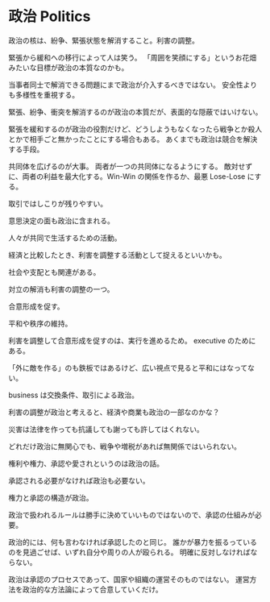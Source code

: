 # 政治 Politics

政治の核は、紛争、緊張状態を解消すること。利害の調整。

緊張から緩和への移行によって人は笑う。
「周囲を笑顔にする」というお花畑みたいな目標が政治の本質なのかも。

当事者同士で解消できる問題にまで政治が介入するべきではない。
安全性よりも多様性を重視する。

緊張、紛争、衝突を解消するのが政治の本質だが、表面的な隠蔽ではいけない。

緊張を緩和するのが政治の役割だけど、どうしようもなくなったら戦争とか殺人とかで相手ごと無かったことにする場合もある。
あくまでも政治は競合を解決する手段。

共同体を広げるのが大事。
両者が一つの共同体になるようにする。
敵対せずに、両者の利益を最大化する。Win-Win の関係を作るか、最悪 Lose-Lose にする。

取引ではしこりが残りやすい。

意思決定の面も政治に含まれる。

人々が共同で生活するための活動。

経済と比較したとき、利害を調整する活動として捉えるといいかも。

社会や支配とも関連がある。

対立の解消も利害の調整の一つ。

合意形成を促す。

平和や秩序の維持。

利害を調整して合意形成を促すのは、実行を進めるため。
executive のためにある。

「外に敵を作る」のも鉄板ではあるけど、広い視点で見ると平和にはなってない。

business は交換条件、取引による政治。

利害の調整が政治と考えると、経済や商業も政治の一部なのかな？

災害は法律を作っても抗議しても謝っても許してはくれない。

どれだけ政治に無関心でも、戦争や増税があれば無関係ではいられない。

権利や権力、承認や愛されというのは政治の話。

承認される必要がなければ政治も必要ない。

権力と承認の構造が政治。

政治で扱われるルールは勝手に決めていいものではないので、承認の仕組みが必要。

政治的には、何も言わなければ承認したのと同じ。
誰かが暴力を振るっているのを見過ごせば、いずれ自分や周りの人が殴られる。
明確に反対しなければならない。

政治は承認のプロセスであって、国家や組織の運営そのものではない。
運営方法を政治的な方法論によって合意していくだけ。
